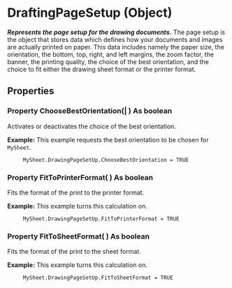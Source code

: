 # DraftingPageSetup (Object)

**_Represents the page setup for the drawing documents._**
The page setup is the object that stores data which defines how your documents and images are actually printed on paper. This data includes namely the paper size, the orientation, the bottom, top, right, and left margins, the zoom factor, the banner, the printing quality, the choice of the best orientation, and the choice to fit either the drawing sheet format or the printer format.

## Properties

### Property **ChooseBestOrientation**(| ) As boolean

   Activates or deactivates the choice of the best orientation.

**Example:**      This example requests the best orientation to be chosen for `MySheet`.

```VBScript
     MySheet.DrawingPageSetUp.ChooseBestOrientation = TRUE

```

### Property **FitToPrinterFormat**( ) As boolean

   Fits the format of the print to the printer format.

**Example:**      This example turns this calculation on.

```VBScript
     MySheet.DrawingPageSetUp.FitToPrinterFormat = TRUE

```

### Property **FitToSheetFormat**( ) As boolean

   Fits the format of the print to the sheet format.

**Example:**      This example turns this calculation on.

```VBScript
     MySheet.DrawingPageSetUp.FitToSheetFormat = TRUE

```